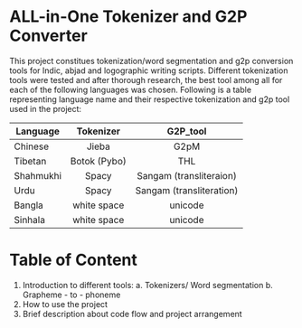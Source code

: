 # ALL-in-One Tokenizer and G2P Converter

This project constitues tokenization/word segmentation and g2p conversion tools for Indic, abjad and logographic writing scripts. Different tokenization tools were tested and after thorough research, the best tool among all for each of the following languages was chosen. Following is a table representing language name and their respective tokenization and g2p tool used in the project:

| Language | Tokenizer    | G2P_tool                |
|----------|:------------:|:-----------------------:|
|Chinese   | Jieba        | G2pM                    |
|Tibetan   | Botok (Pybo) | THL                     |
|Shahmukhi | Spacy        | Sangam (transliteraion) |
|Urdu      | Spacy        | Sangam (transliteration)|
|Bangla    | white space  | unicode                 |
|Sinhala   | white space  | unicode                 |

# Table of Content

1. Introduction to different tools:
    a. Tokenizers/ Word segmentation
    b. Grapheme - to - phoneme 
2. How to use the project
3. Brief description about code flow and project arrangement

# 

